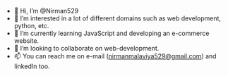 - 👋 Hi, I’m @Nirman529
- 👀 I’m interested in a lot of different domains such as web development, python, etc.
- 🌱 I’m currently learning JavaScript and developing an e-commerce website.
- 💞️ I’m looking to collaborate on web-development.
- 📫 You can reach me on e-mail (nirmanmalaviya529@gmail.com) and linkedIn too.

<!---
Nirman529/Nirman529 is a ✨ special ✨ repository because its `README.md` (this file) appears on your GitHub profile.
You can click the Preview link to take a look at your changes.
--->
